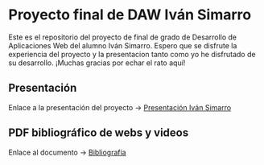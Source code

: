 # Proyecto final de DAW Iván Simarro
Este es el repositorio del proyecto de final de grado de Desarrollo de Aplicaciones Web del alumno Iván Simarro. Espero que se disfrute la experiencia del proyecto y la presentacion tanto como yo he disfrutado de su desarrollo. ¡Muchas gracias por echar el rato aquí!
## Presentación
Enlace a la presentación del proyecto -> [Presentación Iván Simarro](https://prezi.com/view/hyHSgkI7ZQGCGctZS7Lt/)
## PDF bibliográfico de webs y videos
Enlace al documento -> [Bibliografía](https://github.com/ivan-simarro/pick-fast/blob/main/Documentaci%C3%B3n%20Iv%C3%A1n%20Simarro.pdf)

